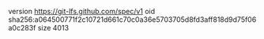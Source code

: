 version https://git-lfs.github.com/spec/v1
oid sha256:a064500771f2c10721d661c70c0a36e5703705d8fd3aff818d9d75f06a0c283f
size 4013
